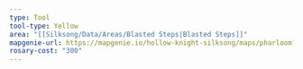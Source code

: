 ```yaml
---
type: Tool
tool-type: Yellow
area: "[[Silksong/Data/Areas/Blasted Steps|Blasted Steps]]"
mapgenie-url: https://mapgenie.io/hollow-knight-silksong/maps/pharloom?locationIds=479309
rosary-cost: "300"
---
```

